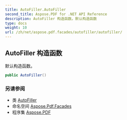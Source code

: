 ```yaml
---
title: AutoFiller.AutoFiller
second_title: Aspose.PDF for .NET API Reference
description: AutoFiller 构造函数。默认构造函数
type: docs
weight: 10
url: /zh/net/aspose.pdf.facades/autofiller/autofiller/
---
```

## AutoFiller 构造函数

默认构造函数。

```csharp
public AutoFiller()
```

### 另请参阅

* 类 [AutoFiller](../)
* 命名空间 [Aspose.Pdf.Facades](../../../aspose.pdf.facades/)
* 程序集 [Aspose.PDF](../../../)